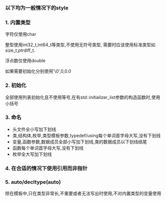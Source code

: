 ### 以下均为一般情况下的style



### 1. 内置类型

字符仅使用char

整型使用int32_t,int64_t等类型,不使用无符号类型, 需要时应该使用标准类型如size_t,ptrdiff_t.

浮点数仅使用double

如果需要初始化分别使用'\0',0,0.0

### 2. 初始化

全部使用列表初始化且不使用等号,在有std::initializer_list参数的构造函数时,使用小括号

### 3. 命名

* 头文件全小写加下划线
* 类,结构体,枚举,类型模板参数,typedef/using每个单词首字母大写,没有下划线
* 变量,函数参数,数据成员全部小写加下划线,类的数据成员以下划线结尾
* 函数每个单词首字母大写,没有下划线
* 枚举全大写加下划线

### 4. 在合适的情况下使用引用而非指针

### 5. auto/decltype(auto)

除在模板中,只在类型非常长,不重要或者无法写出时使用,不对内置类型的变量使用











































































